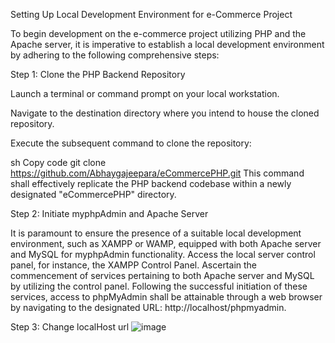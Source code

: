 Setting Up Local Development Environment for e-Commerce Project

To begin development on the e-commerce project utilizing PHP and the Apache server, it is imperative to establish a local development environment by adhering to the following comprehensive steps:

Step 1: Clone the PHP Backend Repository

Launch a terminal or command prompt on your local workstation.

Navigate to the destination directory where you intend to house the cloned repository.

Execute the subsequent command to clone the repository:

sh
Copy code
git clone https://github.com/Abhaygajeepara/eCommercePHP.git
This command shall effectively replicate the PHP backend codebase within a newly designated "eCommercePHP" directory.

Step 2: Initiate myphpAdmin and Apache Server

It is paramount to ensure the presence of a suitable local development environment, such as XAMPP or WAMP, equipped with both Apache server and MySQL for myphpAdmin functionality.
Access the local server control panel, for instance, the XAMPP Control Panel.
Ascertain the commencement of services pertaining to both Apache server and MySQL by utilizing the control panel.
Following the successful initiation of these services, access to phpMyAdmin shall be attainable through a web browser by navigating to the designated URL: http://localhost/phpmyadmin.

Step 3: Change localHost url
![image](https://github.com/Abhaygajeepara/ToyShopping/assets/56512543/7e2e776f-39af-48e7-883e-f5432b8c731f)

